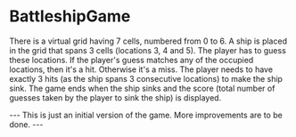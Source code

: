 # BattleshipGame

There is a virtual grid having 7 cells, numbered from 0 to 6. A ship is placed in the grid that spans 3 cells (locations 3, 4 and 5). The player has to guess these locations. If the player's guess matches any of the occupied locations, then it's a hit. Otherwise it's a miss. The player needs to have exactly 3 hits (as the ship spans 3 consecutive locations) to make the ship sink. The game ends when the ship sinks and the score (total number of guesses taken by the player to sink the ship) is displayed.


--- This is just an initial version of the game. More improvements are to be done. ---